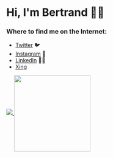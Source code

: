 # Hi, I'm Bertrand 👋🏾

<!--
**Atemndobs/Atemndobs** is a ✨ _special_ ✨ repository because its `README.md` (this file) appears on your GitHub profile.

- 🔭 I’m currently working on ...
- 🌱 I’m currently learning ...
- 👯 I’m looking to collaborate on ...
- 🤔 I’m looking for help with ...
- 💬 Ask me about ...
- 📫 How to reach me: ...
- 😄 Pronouns: ...
- ⚡ Fun fact: ...

<img src="https://firebasestorage.googleapis.com/v0/b/deja-vue-e67a1.appspot.com/o/avat_atem.png?alt=media&token=5827b153-5462-4301-81be-ade0777202d4">
-->

<!-- story: I recently embarked on this exciting journey of coding and every new thing I learn makes the journwey even more Exciting -->

### Where to find me on the Internet:

- [Twitter](https://twitter.com/Atemkeng5) :bird:
- [Instagram](https://www.instagram.com/atem_ndobs/) 📸
- [LinkedIn](https://www.linkedin.com/in/bertrand-ndobegang-atemkeng-58b06314b/) 👩‍💻
- [Xing](https://www.xing.com/profile/BertrandNdobegang_Atemkeng/cv) 



<!-- <img src="https://firebasestorage.googleapis.com/v0/b/deja-vue-e67a1.appspot.com/o/avat_atem.png?alt=media&token=5827b153-5462-4301-81be-ade0777202d" width="150" height="150">  -->

<a href="https://github.com/Atemndobs/Atemndobs">
  <picture>
  <source
    srcset="https://github-readme-stats.vercel.app/api?username=Atemndobs&show_icons=true&theme=tokyonight"
    media="(prefers-color-scheme: tokyonight)"
  />
  <source
    srcset="https://github-readme-stats.vercel.app/api?username=Atemndobs&show_icons=true"
    media="(prefers-color-scheme: default), (prefers-color-scheme: no-preference)"
  />
  <img src="https://github-readme-stats.vercel.app/api?username=Atemndobs&show_icons=true" />
</picture>

</a>
<a href="https://github.com/Atemndobs/Atemndobs">
  <picture>
    <img height=200 align="center" src="https://github-readme-stats.vercel.app/api/top-langs?username=Atemndobs&layout=compact&langs_count=8&card_width=320" />
  </picture>

</a>


